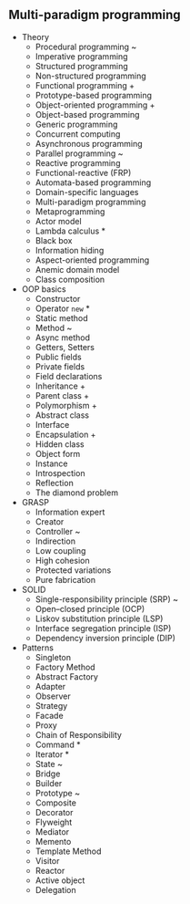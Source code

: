 ## Multi-paradigm programming

- Theory
  - Procedural programming ~
  - Imperative programming 
  - Structured programming
  - Non-structured programming
  - Functional programming +
  - Prototype-based programming 
  - Object-oriented programming +
  - Object-based programming 
  - Generic programming
  - Concurrent computing
  - Asynchronous programming
  - Parallel programming ~
  - Reactive programming
  - Functional-reactive (FRP)
  - Automata-based programming
  - Domain-specific languages
  - Multi-paradigm programming
  - Metaprogramming
  - Actor model
  - Lambda calculus *
  - Black box
  - Information hiding
  - Aspect-oriented programming
  - Anemic domain model
  - Class composition
- OOP basics
  - Constructor 
  - Operator `new` *
  - Static method
  - Method ~
  - Async method
  - Getters, Setters
  - Public fields
  - Private fields
  - Field declarations
  - Inheritance +
  - Parent class +
  - Polymorphism +
  - Abstract class 
  - Interface
  - Encapsulation +
  - Hidden class
  - Object form
  - Instance
  - Introspection
  - Reflection
  - The diamond problem
- GRASP
  - Information expert
  - Creator
  - Controller ~
  - Indirection
  - Low coupling
  - High cohesion
  - Protected variations
  - Pure fabrication
- SOLID
  - Single-responsibility principle (SRP) ~
  - Open–closed principle (OCP)
  - Liskov substitution principle (LSP)
  - Interface segregation principle (ISP)
  - Dependency inversion principle (DIP)
- Patterns
  - Singleton
  - Factory Method
  - Abstract Factory
  - Adapter
  - Observer
  - Strategy
  - Facade
  - Proxy
  - Chain of Responsibility
  - Command *
  - Iterator *
  - State ~
  - Bridge
  - Builder 
  - Prototype ~
  - Composite
  - Decorator
  - Flyweight
  - Mediator
  - Memento
  - Template Method
  - Visitor
  - Reactor
  - Active object
  - Delegation
